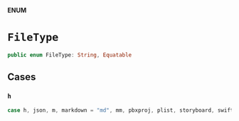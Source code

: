 **ENUM**

# `FileType`

```swift
public enum FileType: String, Equatable
```

## Cases
### `h`

```swift
case h, json, m, markdown = "md", mm, pbxproj, plist, storyboard, swift, xcscheme, yaml, yml
```
